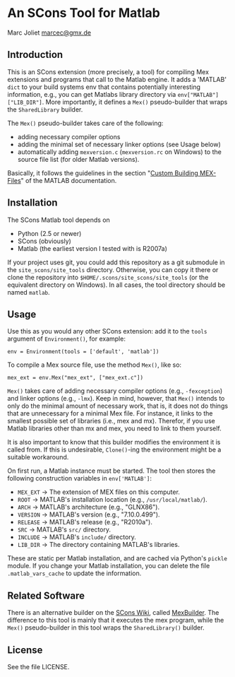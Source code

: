 An SCons Tool for Matlab
========================
Marc Joliet <marcec@gmx.de>

Introduction
------------

This is an SCons extension (more precisely, a tool) for compiling Mex extensions
and programs that call to the Matlab engine.  It adds a 'MATLAB' `dict` to your
build systems env that contains potentially interesting information, e.g., you
can get Matlabs library directory via `env["MATLAB"]["LIB_DIR"]`.  More
importantly, it defines a `Mex()` pseudo-builder that wraps the `SharedLibrary`
builder.

The `Mex()` pseudo-builder takes care of the following:

- adding necessary compiler options
- adding the minimal set of necessary linker options (see Usage below)
- automatically adding `mexversion.c` (`mexversion.rc` on Windows) to the source
  file list (for older Matlab versions).

Basically, it follows the guidelines in the section
"[Custom Building
MEX-Files](http://www.mathworks.de/de/help/matlab/matlab_external/custom-building-mex-files.html)"
of the MATLAB documentation.

Installation
------------

The SCons Matlab tool depends on

- Python (2.5 or newer)
- SCons (obviously)
- Matlab (the earliest version I tested with is R2007a)

If your project uses git, you could add this repository as a git submodule in
the `site_scons/site_tools` directory.  Otherwise, you can copy it there or
clone the repository into `$HOME/.scons/site_scons/site_tools` (or the
equivalent directory on Windows).  In all cases, the tool directory should be
named `matlab`.

Usage
-----

Use this as you would any other SCons extension: add it to the `tools` argument
of `Environment()`, for example:

    env = Environment(tools = ['default', 'matlab'])

To compile a Mex source file, use the method `Mex()`, like so:

    mex_ext = env.Mex("mex_ext", ["mex_ext.c"])

`Mex()` takes care of adding necessary compiler options (e.g., `-fexception`)
and linker options (e.g., `-lmx`).  Keep in mind, however, that `Mex()` intends
to only do the minimal amount of necessary work, that is, it does not do things
that are unnecessary for a minimal Mex file.  For instance, it links to the
smallest possible set of libraries (i.e., mex and mx).  Therefor, if you use
Matlab libraries other than mx and mex, you need to link to them yourself.

It is also important to know that this builder modifies the environment it is
called from.  If this is undesirable, `Clone()`-ing the environment might be a
suitable workaround.

On first run, a Matlab instance must be started.  The tool then stores the
following construction variables in `env['MATLAB']`:

- `MEX_EXT` -> The extension of MEX files on this computer.
- `ROOT`    -> MATLAB's installation location (e.g., `/usr/local/matlab/`).
- `ARCH`    -> MATLAB's architecture (e.g., "GLNX86").
- `VERSION` -> MATLAB's version (e.g., "7.10.0.499").
- `RELEASE` -> MATLAB's release (e.g., "R2010a").
- `SRC`     -> MATLAB's `src/` directory.
- `INCLUDE` -> MATLAB's `include/` directory.
- `LIB_DIR` -> The directory containing MATLAB's libraries.

These are static per Matlab installation, and are cached via Python's `pickle`
module.  If you change your Matlab installation, you can delete the file
`.matlab_vars_cache` to update the information.

Related Software
----------------

There is an alternative builder on the [SCons Wiki](http://www.scons.org/wiki/),
called [MexBuilder](http://www.scons.org/wiki/MexBuilder).  The difference to
this tool is mainly that it executes the mex program, while the `Mex()`
pseudo-builder in this tool wraps the `SharedLibrary()` builder.

License
-------

See the file LICENSE.
